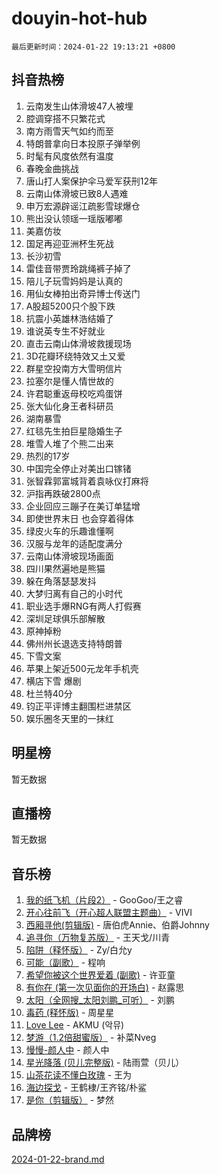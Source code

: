# douyin-hot-hub

`最后更新时间：2024-01-22 19:13:21 +0800`

## 抖音热榜

1. 云南发生山体滑坡47人被埋
1. 腔调穿搭不只繁花式
1. 南方雨雪天气如约而至
1. 特朗普拿向日本投原子弹举例
1. 时髦有风度依然有温度
1. 春晚金曲挑战
1. 唐山打人案保护伞马爱军获刑12年
1. 云南山体滑坡已致8人遇难
1. 申万宏源辟谣江疏影雪球爆仓
1. 熊出没认领瑶一瑶版嘟嘟
1. 美嘉仿妆
1. 国足再迎亚洲杯生死战
1. 长沙初雪
1. 雷佳音带贾玲跳绳裤子掉了
1. 陪儿子玩雪妈妈是认真的
1. 用仙女棒拍出奇异博士传送门
1. A股超5200只个股下跌
1. 抗震小英雄林浩结婚了
1. 谁说英专生不好就业
1. 直击云南山体滑坡救援现场
1. 3D花瓣环绕特效又土又爱
1. 群星空投南方大雪明信片
1. 拉塞尔是懂人情世故的
1. 许君聪重返母校吃鸡蛋饼
1. 张大仙化身王者科研员
1. 湖南暴雪
1. 红毯先生拍巨星隐婚生子
1. 堆雪人堆了个熊二出来
1. 热烈的17岁
1. 中国完全停止对美出口镓锗
1. 张智霖郭富城背着袁咏仪打麻将
1. 沪指再跌破2800点
1. 企业回应三蹦子在美订单猛增
1. 即使世界末日 也会穿着得体
1. 绿皮火车的乐趣谁懂啊
1. 汉服与龙年的适配度满分
1. 云南山体滑坡现场画面
1. 四川果然遍地是熊猫
1. 躲在角落瑟瑟发抖
1. 大梦归离有自己的小时代
1. 职业选手爆RNG有两人打假赛
1. 深圳足球俱乐部解散
1. 原神掉粉
1. 佛州州长退选支持特朗普
1. 下雪文案
1. 苹果上架近500元龙年手机壳
1. 横店下雪 爆剧
1. 杜兰特40分
1. 钧正平评博主翻围栏进禁区
1. 娱乐圈冬天里的一抹红

## 明星榜

暂无数据

## 直播榜

暂无数据

## 音乐榜

1. [我的纸飞机（片段2）](https://sf6-cdn-tos.douyinstatic.com/obj/tos-cn-ve-2774/oM2ZrKcg2CD5AeRB2gkeXOFB1IxAGJdZPazYHf) - GooGoo/王之睿
1. [开心往前飞（开心超人联盟主题曲）](https://sf86-cdn-tos.douyinstatic.com/obj/tos-cn-ve-2774/9d8fb7c82cf1421fb93a9fe925275e0a) - VIVI
1. [西厢寻他(剪辑版)](https://sf3-cdn-tos.douyinstatic.com/obj/tos-cn-ve-2774/oUsAVfAQKlRNxEv5qxvIB8o5qmIWUcXbzJKJhw) - 唐伯虎Annie、伯爵Johnny
1. [追寻你（万物复苏版）](https://sf3-cdn-tos.douyinstatic.com/obj/tos-cn-ve-2774/oYeAZJsbjIDit9APmBg8u6uDUQnHmoCf3gbo74) - 王天戈/川青
1. [陷阱（释怀版）](https://sf3-cdn-tos.douyinstatic.com/obj/tos-cn-ve-2774/oE8C21LeZrzKLDFfQYgMzx4GAIHageG5IzayY7) - Zy/白允y
1. [可能（副歌）](https://sf3-cdn-tos.douyinstatic.com/obj/tos-cn-ve-2774/cde1731888894259b333569393c2fb51) - 程响
1. [希望你被这个世界爱着 (副歌)](https://sf3-cdn-tos.douyinstatic.com/obj/tos-cn-ve-2774/oUHCmWQfZlE3QQBKBeD8rCFLpJzPgCpImhsxMt) - 许亚童
1. [有你在 (第一次见面你的开场白)](https://sf3-cdn-tos.douyinstatic.com/obj/tos-cn-ve-2774/oAthrQ3ClJBfI57uBoFEgNDYtNCZ0TSYQQfxQ0) - 赵露思
1. [太阳（全网搜_太阳刘鹏_可听）](https://sf86-cdn-tos.douyinstatic.com/obj/tos-cn-ve-2774/ogWbyIQnlBFImVbeDocRdCIYtBHlbJXgfZMvgz) - 刘鹏
1. [毒药 (释怀版)](https://sf86-cdn-tos.douyinstatic.com/obj/tos-cn-ve-2774/oYILMEAzspdZBIzy4frJNB8ZHPHWAhiwowd4Ad) - 周星星
1. [Love Lee](https://sf86-cdn-tos.douyinstatic.com/obj/tos-cn-ve-2774/o05GbkJGbCBTdDnMtB0fwOYgkeZp23vrWQDQBS) - AKMU (악뮤)
1. [梦游（1.2倍甜蜜版）](https://sf6-cdn-tos.douyinstatic.com/obj/tos-cn-ve-2774/o4gyAUm8hwufoEABmwVIiQtHsFuGzAEEWtNMzo) - 补菜Nveg
1. [慢慢-颜人中](https://sf86-cdn-tos.douyinstatic.com/obj/tos-cn-ve-2774/ocjHNfBXdBxQNC8ZGAeoLMFTUgtBg8bkExunDC) - 颜人中
1. [星光降落 (贝儿完整版)](https://sf6-cdn-tos.douyinstatic.com/obj/tos-cn-ve-2774/okwB9hAwyAtsFFkFBzAX1hOOfQuIoMNs0W2Mwr) - 陆雨萱（贝儿）
1. [山茶花读不懂白玫瑰](https://sf3-cdn-tos.douyinstatic.com/obj/tos-cn-ve-2774/osfn8B7DktrRHEPJgPCfDbw7QDQEkwC16BxZg9) - 王为
1. [海边探戈](https://sf6-cdn-tos.douyinstatic.com/obj/tos-cn-ve-2774/os9gE0VQCGqt6VQkZDyBBYvfSDY0QFe3vVmubn) - 王鹤棣/王齐铭/朴鲨
1. [是你（剪辑版）](https://sf86-cdn-tos.douyinstatic.com/obj/tos-cn-ve-2774/46019dae783c4c969944217fe1cfafc4) - 梦然

## 品牌榜

[2024-01-22-brand.md](2024-01-22-brand.md)

